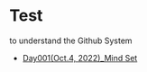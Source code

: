 # Test
to understand the Github System


- [Day001(Oct.4, 2022)_Mind Set](https://github.com/Seokwoo-Kang/MS-AI-School/tree/main/Day001(Oct.%204%2C%202022)_Mind%20Set "Day001")
